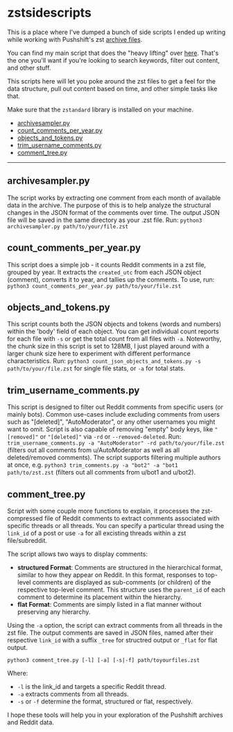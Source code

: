 # zstsidescripts
This is a place where I've dumped a bunch of side scripts I ended up writing while working with Pushshift's zst [archive files](https://academictorrents.com/details/7c0645c94321311bb05bd879ddee4d0eba08aaee).

You can find my main script that does the "heavy lifting" over [here](https://github.com/sgoettel/rzcf). That's the one you'll want if you're looking to search keywords, filter out content, and other stuff.

This scripts here will let you poke around the zst files to get a feel for the data structure, pull out content based on time, and other simple tasks like that.

Make sure that the `zstandard` library is installed on your machine.

- [archivesampler.py](#archivesamplerpy)
- [count_comments_per_year.py](#count_comments_per_yearpy)
- [objects_and_tokens.py](#objects_and_tokenspy)
- [trim_username_comments.py](#trim_username_commentspy)
- [comment_tree.py](#comment_treepy)

---

## archivesampler.py

The script works by extracting one comment from each month of available data in the archive. The purpose of this is to help analyze the structural changes in the JSON format of the comments over time. The output JSON file will be saved in the same directory as your .zst file. Run: `python3 archivesampler.py path/to/your/file.zst`


## count_comments_per_year.py

This script does a simple job - it counts Reddit comments in a zst file, grouped by year. It extracts the `created_utc` from each JSON object (comment), converts it to year, and tallies up the comments. To use, run: `python3 count_comments_per_year.py path/to/your/file.zst`

## objects_and_tokens.py

This script counts both the JSON objects and tokens (words and numbers) within the 'body' field of each object. You can get individual count reports for each file with `-s` or get the total count from all files with `-a`. Noteworthy, the chunk size in this script is set to 128MB, I just played around with a larger chunk size here to experiment with different performance characteristics.
Run: `python3 count_json_objects_and_tokens.py -s path/to/your/file.zst` for single file stats, or `-a` for total stats.

## trim_username_comments.py

This script is designed to filter out Reddit comments from specific users (or mainly bots). Common use-cases include excluding comments from users such as "[deleted]", "AutoModerator", or any other usernames you might want to omit. Script is also capable of removing "empty" body keys, like `"[removed]"` or `"[deleted]"` via `-rd` or `--removed-deleted`. Run: `trim_username_comments.py -a "AutoModerator" -rd path/to/your/file.zst` (filters out all comments from u/AutoModerator as well as all deleted/removed comments). The script supports filtering multiple authors at once, e.g. `python3 trim_comments.py -a "bot2" -a "bot1 path/to/zst.zst` (filters out all comments from u/bot1 and u/bot2).

## comment_tree.py

Script with some couple more functions to explain, it processes the zst-compressed file of Reddit comments to extract comments associated with specific threads or all threads. You can specify a particular thread using the `link_id` of a post or use `-a` for all excisting threads within a zst file/subreddit.

The script allows two ways to display comments:

-   **structured Format**: Comments are structured in the hierarchical format, similar to how they appear on Reddit. In this format, responses to top-level comments are displayed as sub-comments (or children) of the respective top-level comment. This structure uses the `parent_id` of each comment to determine its placement within the hierarchy.
-   **flat Format**: Comments are simply listed in a flat manner without preserving any hierarchy.

Using the `-a` option, the script can extract comments from all threads in the zst file. The output comments are saved in JSON files, named after their respective `link_id` with a suffix `_tree` for structred output or `_flat` for flat output.


`python3 comment_tree.py [-l] [-a] [-s|-f] path/toyourfiles.zst` 

Where:

-   `-l` is the link_id and targets a specific Reddit thread.
-   `-a` extracts comments from all threads.
-   `-s` or `-f` determine the format, structured or flat, respectively.


I hope these tools will help you in your exploration of the Pushshift archives and Reddit data.

